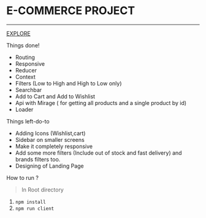 # E-COMMERCE PROJECT
---

[EXPLORE](https://aapkasafarnama.netlify.app/)

Things done!
* Routing
* Responsive
* Reducer
* Context
* Filters (Low to High and High to Low only)
* Searchbar
* Add to Cart and Add to Wishlist
* Api with Mirage ( for getting all products and a single product by id)
* Loader


Things left-do-to
* Adding Icons (Wishlist,cart)
* Sidebar on smaller screens
* Make it completely responsive
* Add some more filters (Include out of stock and fast delivery) and brands filters too.
* Designing of Landing Page

How to run ?
>In Root directory 

1. ```npm install```
2. ```npm run client```